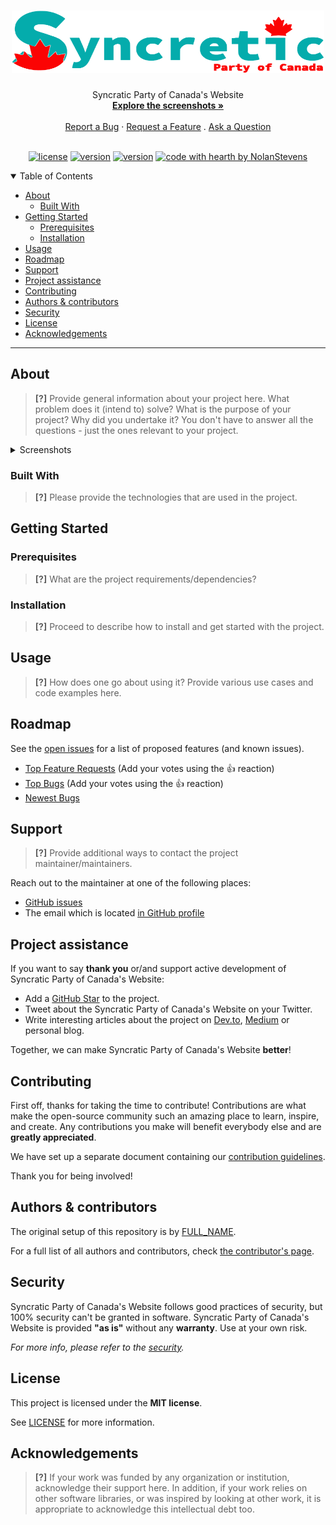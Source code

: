 <h1 align="center">
  <a href="https://github.com/NolanStevens/REPO_SLUG">
    <!-- Please provide path to your logo here -->
    <img src="docs/images/logo.svg" alt="Logo" width="500" height="100">
  </a>
</h1>

<div align="center">
  Syncratic Party of Canada's Website
  <br />
  <a href="#about"><strong>Explore the screenshots »</strong></a>
  <br />
  <br />
  <a href="https://github.com/NolanStevens/SyncreticCanada-Website/issues/new?assignees=&labels=bug&template=01_BUG_REPORT.md&title=bug%3A+">Report a Bug</a>
  ·
  <a href="https://github.com/NolanStevens/SyncreticCanada-Website/issues/new?assignees=&labels=enhancement&template=02_FEATURE_REQUEST.md&title=feat%3A+">Request a Feature</a>
  .
  <a href="https://github.com/NolanStevens/SyncreticCanada-Website/issues/new?assignees=&labels=question&template=04_SUPPORT_QUESTION.md&title=support%3A+">Ask a Question</a>
</div>

<div align="center">
<br />

[![license](https://img.shields.io/github/license/NolanStevens/SyncreticCanada-Website.svg?style=for-the-badge)](LICENSE)
[![version](https://img.shields.io/github/v/release/NolanStevens/SyncreticCanada-Website?style=for-the-badge)](VERSION)
[![version](https://img.shields.io/github/v/release/NolanStevens/SyncreticCanada-Website?include_prereleases&label=Pre-release&style=for-the-badge)](VERSION)
[![code with hearth by NolanStevens](https://img.shields.io/badge/%3C%2F%3E%20with%20%E2%99%A5%20by-Nolan&#160;Stevens-ff1414.svg?style=for-the-badge)](https://github.com/NolanStevens)

</div>

<details open="open">
<summary>Table of Contents</summary>

- [About](#about)
  - [Built With](#built-with)
- [Getting Started](#getting-started)
  - [Prerequisites](#prerequisites)
  - [Installation](#installation)
- [Usage](#usage)
- [Roadmap](#roadmap)
- [Support](#support)
- [Project assistance](#project-assistance)
- [Contributing](#contributing)
- [Authors & contributors](#authors--contributors)
- [Security](#security)
- [License](#license)
- [Acknowledgements](#acknowledgements)

</details>

---

## About

> **[?]**
> Provide general information about your project here.
> What problem does it (intend to) solve?
> What is the purpose of your project?
> Why did you undertake it?
> You don't have to answer all the questions - just the ones relevant to your project.

<details>
<summary>Screenshots</summary>
<br>

> **[?]**
> Please provide your screenshots here.

|                               Home Page                               |                               Login Page                               |
| :-------------------------------------------------------------------: | :--------------------------------------------------------------------: |
| <img src="docs/images/screenshot.png" title="Home Page" width="100%"> | <img src="docs/images/screenshot.png" title="Login Page" width="100%"> |

</details>

### Built With

> **[?]**
> Please provide the technologies that are used in the project.

## Getting Started

### Prerequisites

> **[?]**
> What are the project requirements/dependencies?

### Installation

> **[?]**
> Proceed to describe how to install and get started with the project.

## Usage

> **[?]**
> How does one go about using it?
> Provide various use cases and code examples here.

## Roadmap

See the [open issues](https://github.com/NolanStevens/SyncreticCanada-Website/issues) for a list of proposed features (and known issues).

- [Top Feature Requests](https://github.com/NolanStevens/SyncreticCanada-Website/issues?q=label%3Aenhancement+is%3Aopen+sort%3Areactions-%2B1-desc) (Add your votes using the 👍 reaction)
- [Top Bugs](https://github.com/NolanStevens/SyncreticCanada-Website/issues?q=is%3Aissue+is%3Aopen+label%3Abug+sort%3Areactions-%2B1-desc) (Add your votes using the 👍 reaction)
- [Newest Bugs](https://github.com/NolanStevens/SyncreticCanada-Website/issues?q=is%3Aopen+is%3Aissue+label%3Abug)

## Support

> **[?]**
> Provide additional ways to contact the project maintainer/maintainers.

Reach out to the maintainer at one of the following places:

- [GitHub issues](https://github.com/NolanStevens/SyncreticCanada-Website/issues/new?assignees=&labels=question&template=04_SUPPORT_QUESTION.md&title=support%3A+)
- The email which is located [in GitHub profile](https://github.com/NolanStevens)

## Project assistance

If you want to say **thank you** or/and support active development of Syncratic Party of Canada's Website:

- Add a [GitHub Star](https://github.com/NolanStevens/SyncreticCanada-Website) to the project.
- Tweet about the Syncratic Party of Canada's Website on your Twitter.
- Write interesting articles about the project on [Dev.to](https://dev.to/), [Medium](https://medium.com/) or personal blog.

Together, we can make Syncratic Party of Canada's Website **better**!

## Contributing

First off, thanks for taking the time to contribute! Contributions are what make the open-source community such an amazing place to learn, inspire, and create. Any contributions you make will benefit everybody else and are **greatly appreciated**.

We have set up a separate document containing our [contribution guidelines](docs/CONTRIBUTING.md).

Thank you for being involved!

## Authors & contributors

The original setup of this repository is by [FULL_NAME](https://github.com/NolanStevens).

For a full list of all authors and contributors, check [the contributor's page](https://github.com/NolanStevens/SyncreticCanada-Website/contributors).

## Security

Syncratic Party of Canada's Website follows good practices of security, but 100% security can't be granted in software.
Syncratic Party of Canada's Website is provided **"as is"** without any **warranty**. Use at your own risk.

_For more info, please refer to the [security](docs/SECURITY.md)._

## License

This project is licensed under the **MIT license**.

See [LICENSE](LICENSE) for more information.

## Acknowledgements

> **[?]**
> If your work was funded by any organization or institution, acknowledge their support here.
> In addition, if your work relies on other software libraries, or was inspired by looking at other work, it is appropriate to acknowledge this intellectual debt too.
